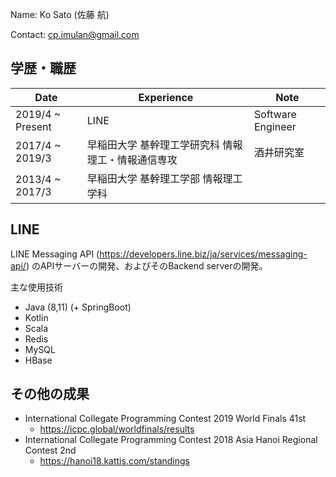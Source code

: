 Name: Ko Sato (佐藤 航)

Contact: cp.imulan@gmail.com

## 学歴・職歴

| Date | Experience | Note |
| --- | --- | --- |
| 2019/4 ~ Present | LINE | Software Engineer |
| 2017/4 ~ 2019/3  | 早稲田大学 基幹理工学研究科 情報理工・情報通信専攻 | 酒井研究室 |
| 2013/4 ~ 2017/3  | 早稲田大学 基幹理工学部 情報理工学科 |  |

## LINE

LINE Messaging API (https://developers.line.biz/ja/services/messaging-api/) のAPIサーバーの開発、およびそのBackend serverの開発。

主な使用技術
- Java (8,11) (+ SpringBoot)
- Kotlin
- Scala
- Redis
- MySQL
- HBase

## その他の成果

- International Collegate Programming Contest 2019 World Finals 41st
  - https://icpc.global/worldfinals/results
- International Collegate Programming Contest 2018 Asia Hanoi Regional Contest 2nd
  - https://hanoi18.kattis.com/standings
